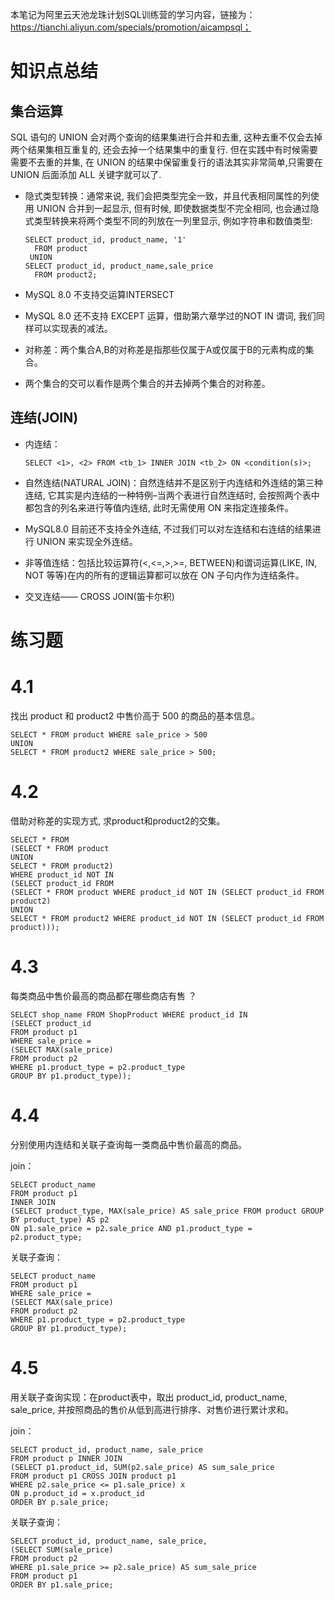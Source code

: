 本笔记为阿里云天池龙珠计划SQL训练营的学习内容，链接为：https://tianchi.aliyun.com/specials/promotion/aicampsql；

# 知识点总结

## 集合运算

SQL 语句的 UNION 会对两个查询的结果集进行合并和去重, 这种去重不仅会去掉两个结果集相互重复的, 还会去掉一个结果集中的重复行. 但在实践中有时候需要需要不去重的并集, 在 UNION 的结果中保留重复行的语法其实非常简单,只需要在 UNION 后面添加 ALL 关键字就可以了.

- 隐式类型转换：通常来说, 我们会把类型完全一致，并且代表相同属性的列使用 UNION 合并到一起显示, 但有时候, 即使数据类型不完全相同, 也会通过隐式类型转换来将两个类型不同的列放在一列里显示, 例如字符串和数值类型:

      SELECT product_id, product_name, '1'
        FROM product
       UNION
      SELECT product_id, product_name,sale_price
        FROM product2;

- MySQL 8.0 不支持交运算INTERSECT
- MySQL 8.0 还不支持 EXCEPT 运算，借助第六章学过的NOT IN 谓词, 我们同样可以实现表的减法。
- 对称差：两个集合A,B的对称差是指那些仅属于A或仅属于B的元素构成的集合。
- 两个集合的交可以看作是两个集合的并去掉两个集合的对称差。

## 连结(JOIN)

- 内连结：

      SELECT <1>, <2> FROM <tb_1> INNER JOIN <tb_2> ON <condition(s)>;
      
- 自然连结(NATURAL JOIN)：自然连结并不是区别于内连结和外连结的第三种连结, 它其实是内连结的一种特例–当两个表进行自然连结时, 会按照两个表中都包含的列名来进行等值内连结, 此时无需使用 ON 来指定连接条件。
- MySQL8.0 目前还不支持全外连结, 不过我们可以对左连结和右连结的结果进行 UNION 来实现全外连结。
- 非等值连结：包括比较运算符(<,<=,>,>=, BETWEEN)和谓词运算(LIKE, IN, NOT 等等)在内的所有的逻辑运算都可以放在 ON 子句内作为连结条件。
- 交叉连结—— CROSS JOIN(笛卡尔积)

# 练习题

# 4.1 

找出 product 和 product2 中售价高于 500 的商品的基本信息。

    SELECT * FROM product WHERE sale_price > 500 
    UNION 
    SELECT * FROM product2 WHERE sale_price > 500;

# 4.2

借助对称差的实现方式, 求product和product2的交集。

    SELECT * FROM
    (SELECT * FROM product
    UNION 
    SELECT * FROM product2)
    WHERE product_id NOT IN 
    (SELECT product_id FROM
    (SELECT * FROM product WHERE product_id NOT IN (SELECT product_id FROM product2)
    UNION
    SELECT * FROM product2 WHERE product_id NOT IN (SELECT product_id FROM product)));

# 4.3

每类商品中售价最高的商品都在哪些商店有售 ？

    SELECT shop_name FROM ShopProduct WHERE product_id IN
    (SELECT product_id 
    FROM product p1 
    WHERE sale_price = 
    (SELECT MAX(sale_price) 
    FROM product p2 
    WHERE p1.product_type = p2.product_type 
    GROUP BY p1.product_type));

# 4.4

分别使用内连结和关联子查询每一类商品中售价最高的商品。

join：

    SELECT product_name
    FROM product p1
    INNER JOIN 
    (SELECT product_type, MAX(sale_price) AS sale_price FROM product GROUP BY product_type) AS p2
    ON p1.sale_price = p2.sale_price AND p1.product_type = p2.product_type;

关联子查询：

    SELECT product_name
    FROM product p1 
    WHERE sale_price = 
    (SELECT MAX(sale_price) 
    FROM product p2 
    WHERE p1.product_type = p2.product_type 
    GROUP BY p1.product_type);

# 4.5

用关联子查询实现：在product表中，取出 product_id, product_name, sale_price, 并按照商品的售价从低到高进行排序、对售价进行累计求和。

join：

    SELECT product_id, product_name, sale_price 
    FROM product p INNER JOIN 
    (SELECT p1.product_id, SUM(p2.sale_price) AS sum_sale_price 
    FROM product p1 CROSS JOIN product p1 
    WHERE p2.sale_price <= p1.sale_price) x
    ON p.product_id = x.product_id
    ORDER BY p.sale_price;

关联子查询：

    SELECT product_id, product_name, sale_price, 
    (SELECT SUM(sale_price) 
    FROM product p2 
    WHERE p1.sale_price >= p2.sale_price) AS sum_sale_price
    FROM product p1 
    ORDER BY p1.sale_price;
